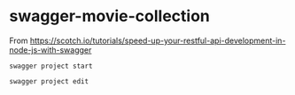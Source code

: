 # swagger-movie-collection

From https://scotch.io/tutorials/speed-up-your-restful-api-development-in-node-js-with-swagger

`swagger project start`

`swagger project edit`
